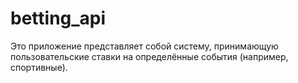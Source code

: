 # betting_api
Это приложение представляет собой систему, принимающую пользовательские ставки на определённые события (например, спортивные).
